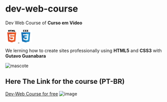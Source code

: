 # dev-web-course

Dev Web Course of **Curso em Vídeo**

<a href="https://www.w3.org/html/" target="_blank"> <img src="https://raw.githubusercontent.com/devicons/devicon/master/icons/html5/html5-original-wordmark.svg" alt="html5" width="40" height="40"/> </a><a href="https://www.w3schools.com/css/" target="_blank"> <img src="https://raw.githubusercontent.com/devicons/devicon/master/icons/css3/css3-original-wordmark.svg" alt="css3" width="40" height="40"/> </a>

We lerning how to create sites professionally using **HTML5** and **CSS3** with **Gutavo Guanabara**

![mascote](https://user-images.githubusercontent.com/60024796/104823243-8ac3f900-5827-11eb-832c-3ec96e34f3dc.png)

## Here The Link for the course (PT-BR)

[Dev-Web Course for free](https://www.youtube.com/watch?v=Ejkb_YpuHWs&list=PLHz_AreHm4dkZ9-atkcmcBaMZdmLHft8n)
![image](https://user-images.githubusercontent.com/60024796/117021068-63f1db80-accd-11eb-99fb-0ce89c44a852.png)

